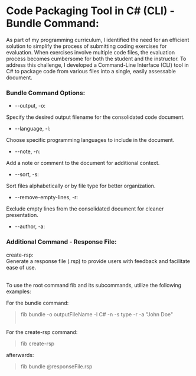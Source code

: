 # Code Packaging Tool in C# (CLI) - Bundle Command:

As part of my programming curriculum, I identified the need for an efficient solution to simplify the process of submitting coding exercises for evaluation. When exercises involve multiple code files, the evaluation process becomes cumbersome for both the student and the instructor. To address this challenge, I developed a Command-Line Interface (CLI) tool in C# to package code from various files into a single, easily assessable document.

### Bundle Command Options:

- --output, -o:<br>

Specify the desired output filename for the consolidated code document.<br>
- --language, -l:<br>

Choose specific programming languages to include in the document.<br>
- --note, -n:<br>

Add a note or comment to the document for additional context.<br>
- --sort, -s:<br>

Sort files alphabetically or by file type for better organization.<br>
- --remove-empty-lines, -r:<br>

Exclude empty lines from the consolidated document for cleaner presentation.<br>
- --author, -a:<br>

### Additional Command - Response File:<br>

create-rsp:<br>
Generate a response file (.rsp) to provide users with feedback and facilitate ease of use.<br><br>

To use the root command fib and its subcommands, utilize the following examples:

For the bundle command:<br>
>fib bundle -o outputFileName -l C# -n -s type -r -a "John Doe"<br><br>

For the create-rsp command:<br>
>fib create-rsp<br>

afterwards:<br>
>fib bundle @responseFile.rsp
